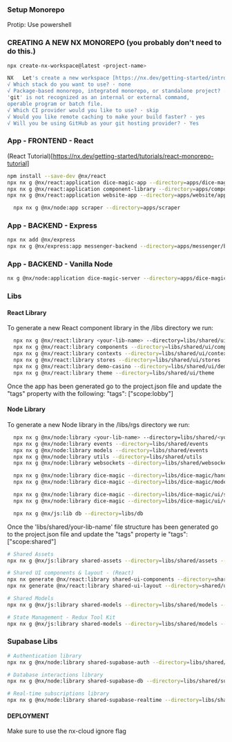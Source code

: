 ### Setup Monorepo

Protip: Use powershell

### CREATING A NEW NX MONOREPO (you probably don't need to do this.)

```bash
npx create-nx-workspace@latest <project-name>

NX   Let's create a new workspace [https://nx.dev/getting-started/intro]
√ Which stack do you want to use? · none
√ Package-based monorepo, integrated monorepo, or standalone project? · integrated
'git' is not recognized as an internal or external command,
operable program or batch file.
√ Which CI provider would you like to use? · skip
√ Would you like remote caching to make your build faster? · yes
√ Will you be using GitHub as your git hosting provider? · Yes
```

### App - FRONTEND - React

(React Tutorial)[https://nx.dev/getting-started/tutorials/react-monorepo-tutorial]

```bash
npm install --save-dev @nx/react
npx nx g @nx/react:application dice-magic-app --directory=apps/dice-magic/app
npx nx g @nx/react:application component-library --directory=apps/component-library/app
npx nx g @nx/react:application website-app --directory=apps/website/app
```


```bash
  npx nx g @nx/node:app scraper --directory=apps/scraper
```

### App - BACKEND - Express

```bash
npx nx add @nx/express
npx nx g @nx/express:app messenger-backend --directory=apps/messenger/backend
```

### App - BACKEND - Vanilla Node
```bash
nx g @nx/node:application dice-magic-server --directory=apps/dice-magic/server
```

### Libs

#### React Library

To generate a new React component library in the /libs directory we run:

```bash
  npx nx g @nx/react:library <your-lib-name> --directory=libs/shared/ui/<your-lib-name>
  npx nx g @nx/react:library components --directory=libs/shared/ui/components
  npx nx g @nx/react:library contexts --directory=libs/shared/ui/contexts
  npx nx g @nx/react:library stores --directory=libs/shared/ui/stores
  npx nx g @nx/react:library demo-casino --directory=libs/shared/ui/demo-casino < this is not suppose to be buildable
  npx nx g @nx/react:library theme --directory=libs/shared/ui/theme
```

Once the app has been generated go to the project.json file and update the "tags" property with the following:
"tags": ["scope:lobby"]

#### Node Library

To generate a new Node library in the /libs/rgs directory we run:

```bash
  npx nx g @nx/node:library <your-lib-name> --directory=libs/shared/<your-lib-name>
  npx nx g @nx/node:library events --directory=libs/shared/events
  npx nx g @nx/node:library models --directory=libs/shared/events
  npx nx g @nx/node:library utils --directory=libs/shared/utils
  npx nx g @nx/node:library websockets --directory=libs/shared/websockets

  npx nx g @nx/node:library dice-magic --directory=libs/dice-magic/handlers
  npx nx g @nx/node:library dice-magic --directory=libs/dice-magic/models

  npx nx g @nx/node:library dice-magic --directory=libs/dice-magic/ui/stores
  npx nx g @nx/node:library dice-magic --directory=libs/dice-magic/ui/contexts

```

```bash
  npx nx g @nx/js:lib db --directory=libs/db
```

Once the 'libs/shared/your-lib-name' file structure has been generated go to the project.json file and update the "tags" property ie "tags": ["scope:shared"]

```bash
# Shared Assets
npx nx g @nx/js:library shared-assets --directory=libs/shared/assets --unitTestRunner=vitest --bundler=none

# Shared UI components & layout - (React)
npx nx generate @nx/react:library shared-ui-components --directory=shared/ui/components --buildable
npx nx generate @nx/react:library shared-ui-layout --directory=shared/ui/layout --buildable

# Shared Models
npx nx g @nx/js:library shared-models --directory=libs/shared/models --unitTestRunner=vitest --bundler=none

# State Management - Redux Tool Kit
npx nx g @nx/js:library shared-models --directory=libs/shared/models --unitTestRunner=vitest --bundler=none
```

### Supabase Libs

```bash
# Authentication library
npx nx g @nx/node:library shared-supabase-auth --directory=libs/shared/supabase/auth --buildable

# Database interactions library
npx nx g @nx/node:library shared-supabase-db --directory=libs/shared/supabase/db --buildable

# Real-time subscriptions library
npx nx g @nx/node:library shared-supabase-realtime --directory=libs/shared/supabase/realtime --buildable
```

#### DEPLOYMENT

Make sure to use the nx-cloud ignore flag
